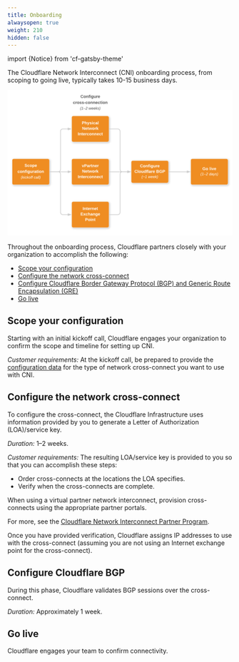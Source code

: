 ```yaml
---
title: Onboarding
alwaysopen: true
weight: 210
hidden: false
---
```


import {Notice} from 'cf-gatsby-theme'

The Cloudflare Network Interconnect (CNI) onboarding process, from scoping to going live, typically takes 10-15 business days.

![Onboarding diagram](../static/cni-onboarding.png)

Throughout the onboarding process, Cloudflare partners closely with your organization to accomplish the following:

* [Scope your configuration](#scope-your-configuration)
* [Configure the network cross-connect](#configure-the-network-cross-connect)
* [Configure Cloudflare Border Gateway Protocol (BGP) and Generic Route Encapsulation (GRE)](#configure-cloudflare-bgp-and-gre)
* [Go live](#go-live)

## Scope your configuration

Starting with an initial kickoff call, Cloudflare engages your organization to confirm the scope and timeline for setting up CNI.

_Customer requirements:_ At the kickoff call, be prepared to provide the [configuration data](/network-interconnect/set-up-cni/configuration-data/) for the type of network cross-connect you want to use with CNI.

## Configure the network cross-connect

To configure the cross-connect, the Cloudflare Infrastructure uses information provided by you to generate a Letter of Authorization (LOA)/service key.

_Duration:_ 1–2 weeks.

_Customer requirements:_ The resulting LOA/service key is provided to you so that you can accomplish these steps:

* Order cross-connects at the locations the LOA specifies.
* Verify when the cross-connects are complete.

<Notice type='note'>

When using a virtual partner network interconnect, provision cross-connects using the appropriate partner portals.

For more, see the [Cloudflare Network Interconnect Partner Program](https://www.cloudflare.com/network-interconnect-partnerships/#:~:text=Network%20Interconnect%20Partner%20Program&text=Cloudflare%20has%20partnered%20with%20five,over%20high%2Dperformance%20network%20fabrics.).

</Notice>

Once you have provided verification, Cloudflare assigns IP addresses to use with the cross-connect (assuming you are not using an Internet exchange point for the cross-connect).

## Configure Cloudflare BGP

During this phase, Cloudflare validates BGP sessions over the cross-connect.

_Duration:_ Approximately 1 week.

## Go live

Cloudflare engages your team to confirm connectivity.
